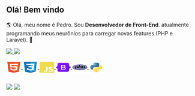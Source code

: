 ## Olá! Bem vindo


<p align="left"> 
  🌎 Olá, meu nome é Pedro. Sou <strong>Desenvolvedor de Front-End</strong>.
  atualmente programando meus neurônios para carregar novas features (PHP e Laravel). 🚀
</p>

<div align="left">
  <a href="https://github.com/pedromakaveli">
  <img height="180em" src="https://github-readme-stats.vercel.app/api?username=pedromakaveli&show_icons=true&theme=tokyonight&include_all_commits=true&count_private=true"/>
  <img height="180em" src="https://github-readme-stats.vercel.app/api/top-langs/?username=pedromakaveli&layout=compact&langs_count=7&theme=tokyonight"/>
</div>
  
<div style="display: inline_block"><br>
  <img align="center" alt="Pedro-HTML" height="30" width="40" src="https://raw.githubusercontent.com/devicons/devicon/master/icons/html5/html5-original.svg">
  <img align="center" alt="Pedro-CSS" height="30" width="40" src="https://raw.githubusercontent.com/devicons/devicon/master/icons/css3/css3-original.svg">
  <img align="center" alt="Pedro-Js" height="30" width="40" src="https://raw.githubusercontent.com/devicons/devicon/master/icons/javascript/javascript-plain.svg">
  <img align="center" alt="Pedro-Js" height="30" width="40" src="https://raw.githubusercontent.com/devicons/devicon/master/icons/bootstrap/bootstrap-original.svg">
  <img align="center" alt="Pedro-Js" height="30" width="40" src="https://raw.githubusercontent.com/devicons/devicon/master/icons/php/php-original.svg">
  <img align="center" alt="Pedro-Python" height="30" width="40" src="https://raw.githubusercontent.com/devicons/devicon/master/icons/python/python-original.svg">
</div>
  
  ##
  
<div> 
  <a href="https://www.instagram.com/pedro.makaveli"><img src="https://img.shields.io/badge/-Instagram-1C1C1C?style=for-the-badge&logo=Instagram&logoColor=00FFFF&link=https://www.instagram.com/pedro.makaveli"/></a>
  <a href = "mailto:pedrolacerda804@gmail.com"><img src="https://img.shields.io/badge/-Gmail-%23333?style=for-the-badge&logo=gmail&logoColor=00FFFF" target="_blank"></a>
 
</div>  

